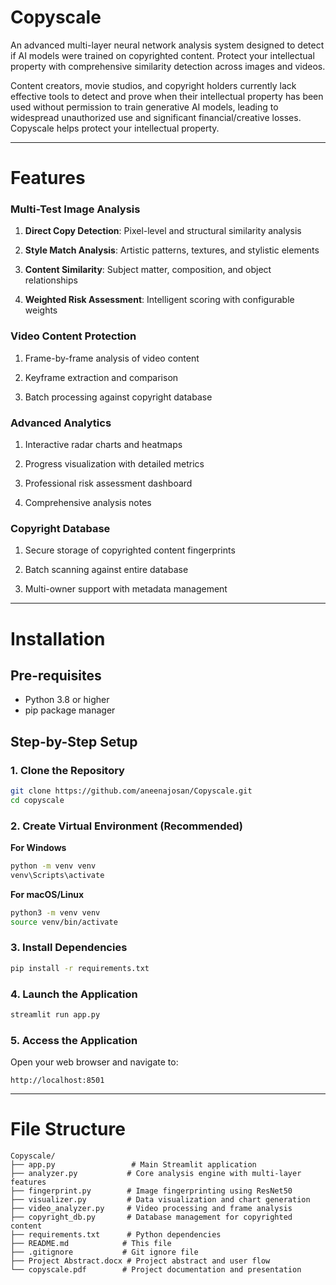 # Copyscale
An advanced multi-layer neural network analysis system designed to detect if AI models were trained on copyrighted content. Protect your intellectual property with comprehensive similarity detection across images and videos.

Content creators, movie studios, and copyright holders currently lack effective tools to detect and prove when their intellectual property has been used without permission to train generative AI models, leading to widespread unauthorized use and significant financial/creative losses. Copyscale helps protect your intellectual property.

---

# Features
### Multi-Test Image Analysis
1. **Direct Copy Detection**: Pixel-level and structural similarity analysis

2. **Style Match Analysis**: Artistic patterns, textures, and stylistic elements

3. **Content Similarity**: Subject matter, composition, and object relationships

4. **Weighted Risk Assessment**: Intelligent scoring with configurable weights

### Video Content Protection
1. Frame-by-frame analysis of video content

2. Keyframe extraction and comparison

3. Batch processing against copyright database
### Advanced Analytics
1. Interactive radar charts and heatmaps

2. Progress visualization with detailed metrics

3. Professional risk assessment dashboard

4. Comprehensive analysis notes

### Copyright Database
1. Secure storage of copyrighted content fingerprints

2. Batch scanning against entire database

3. Multi-owner support with metadata management
---
# Installation
## Pre-requisites
- Python 3.8 or higher
- pip package manager

 ## Step-by-Step Setup
### 1. Clone the Repository
```bash
git clone https://github.com/aneenajosan/Copyscale.git
cd copyscale
```
### 2. Create Virtual Environment (Recommended)
**For Windows**
```bash
python -m venv venv
venv\Scripts\activate
```

**For macOS/Linux**
```bash
python3 -m venv venv
source venv/bin/activate
```
### 3. Install Dependencies
```bash
pip install -r requirements.txt
```
### 4. Launch the Application
```bash
streamlit run app.py
```
### 5. Access the Application
Open your web browser and navigate to:

```text
http://localhost:8501
```

---
# File Structure
```text
Copyscale/
├── app.py                 # Main Streamlit application
├── analyzer.py           # Core analysis engine with multi-layer features
├── fingerprint.py        # Image fingerprinting using ResNet50
├── visualizer.py         # Data visualization and chart generation
├── video_analyzer.py     # Video processing and frame analysis
├── copyright_db.py       # Database management for copyrighted content
├── requirements.txt      # Python dependencies
├── README.md            # This file
├── .gitignore           # Git ignore file
├── Project Abstract.docx # Project abstract and user flow
└── copyscale.pdf        # Project documentation and presentation
```
